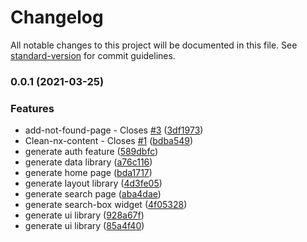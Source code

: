 # Changelog

All notable changes to this project will be documented in this file. See [standard-version](https://github.com/conventional-changelog/standard-version) for commit guidelines.

### 0.0.1 (2021-03-25)


### Features

* add-not-found-page - Closes [#3](https://github.com/angularbuilders/angularbuilders/issues/3) ([3df1973](https://github.com/angularbuilders/angularbuilders/commit/3df19733000dab5367297cd9760da8b0c4d75e57))
* Clean-nx-content - Closes [#1](https://github.com/angularbuilders/angularbuilders/issues/1) ([bdba549](https://github.com/angularbuilders/angularbuilders/commit/bdba54908e12ca914930c8ded317d5ca7b0c54b0))
* generate auth feature ([589dbfc](https://github.com/angularbuilders/angularbuilders/commit/589dbfc754a00c0d397c2658399c7414d65bc7c3))
* generate data library ([a76c116](https://github.com/angularbuilders/angularbuilders/commit/a76c116550738cf3038ebfcce11ea4f46a39ad2d))
* generate home page ([bda1717](https://github.com/angularbuilders/angularbuilders/commit/bda1717cab94768bfcd9d5ee54909cef793a852b))
* generate layout library ([4d3fe05](https://github.com/angularbuilders/angularbuilders/commit/4d3fe05d9798f47afa91e34974abfffee75312e3))
* generate search page ([aba4dae](https://github.com/angularbuilders/angularbuilders/commit/aba4dae445d1c8b3dddc860b83481e90920f7e54))
* generate search-box widget ([4f05328](https://github.com/angularbuilders/angularbuilders/commit/4f05328f031de86a94680ddd02c8197da51a6b37))
* generate ui library ([928a67f](https://github.com/angularbuilders/angularbuilders/commit/928a67fea17d35854618b409b1a23aeaa62a23f1))
* generate ui library ([85a4f40](https://github.com/angularbuilders/angularbuilders/commit/85a4f40dddc5412b7e9de40b088217d75f701545))
